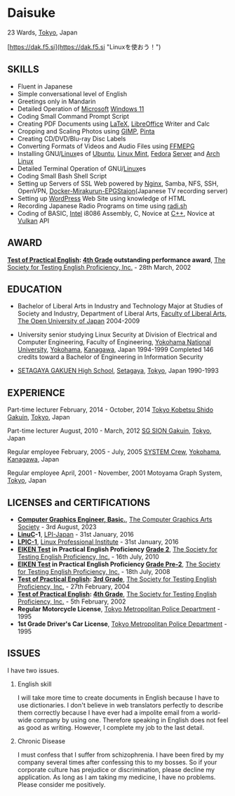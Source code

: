 # Daisuke

23 Wards, [Tokyo](https://www.metro.tokyo.lg.jp/english/index.html "東京都"), Japan

[https://dak.f5.si](https://dak.f5.si "Linuxを使おう！")

## SKILLS

* Fluent in Japanese
* Simple conversational level of English
* Greetings only in Mandarin
* Detailed Operation of [Microsoft](https://www.microsoft.com/ "マイクロソフト") [Windows 11](https://www.microsoft.com/en-us/windows/ "ウィンドウズ１１")
* Coding Small Command Prompt Script
* Creating PDF Documents using [LaTeX](https://www.latex-project.org/ "ラテック"), [LibreOffice](https://www.libreoffice.org/ "リブレ・オフィス") Writer and Calc
* Cropping and Scaling Photos using [GIMP](https://www.gimp.org/ "ギンプ"), [Pinta](https://www.pinta-project.com/ "ピンタ")
* Creating CD/DVD/Blu-ray Disc Labels
* Converting Formats of Videos and Audio Files using [FFMEPG](https://ffmpeg.org/ "エフエフエムペグ")
* Installing GNU/[Linux](https://kernel.org/ "リナックス")es of [Ubuntu](https://ubuntu.com/ "ウブンツ"), [Linux Mint](https://linuxmint.com/ "リナックス・ミント"), [Fedora](https://fedoraproject.org/ "フェドーラ") [Server](https://fedoraproject.org/server/ "フェドーラ・サーバー") and [Arch Linux](https://archlinux.org/ "アーチ・リナックス")
* Detailed Terminal Operation of GNU/[Linux](https://kernel.org/ "リナックス")es
* Coding Small Bash Shell Script
* Setting up Servers of SSL Web powered by [Nginx](https://nginx.org/ "エンジンエックス"), Samba, NFS, SSH, OpenVPN, [Docker-Mirakurun-EPGStaion](https://github.com/l3tnun/docker-mirakurun-epgstation "イーピージー・ステーション")(Japanese TV recording server)
* Setting up [WordPress](https://wordpress.org/ "ワードプレス") Web Site using knowledge of HTML
* Recording Japanese Radio Programs on time using [radi.sh](https://github.com/uru2/radish "ラディッシュ")
* Coding of BASIC, [Intel](https://www.intel.com/ "インテル") i8086 Assembly, C, Novice at [C++](https://isocpp.org/ "シープラスプラス"), Novice at [Vulkan](https://www.vulkan.org/ "ヴァルカン") API

## AWARD

**[Test of Practical English](https://www.eiken.or.jp/eiken/en/eiken-tests/ "英検"): [4th Grade](https://www.eiken.or.jp/eiken/en/grades/grade_4/ "４級") outstanding performance award**, [The Society for Testing English Proficiency, Inc.](https://www.eiken.or.jp/eiken/en/association/ "公益財団法人 日本英語検定協会") - 28th March, 2002

## EDUCATION

* Bachelor of Liberal Arts in Industry and Technology Major at Studies of Society and Industry, Department of Liberal Arts, [Faculty of Liberal Arts](https://www.ouj.ac.jp/en/faculty/liberalarts/ "教養学部"), [The Open University of Japan](https://www.ouj.ac.jp/en/ "放送大学学園") 2004-2009

* University senior studying Linux Security at Division of Electrical and Computer Engineering, Faculty of Engineering, [Yokohama National University](https://www.ynu.ac.jp/english/ "国立大学法人横浜国立大学"), [Yokohama](https://www.city.yokohama.lg.jp/lang/residents/en/ "横浜市"), [Kanagawa](https://www.pref.kanagawa.jp/translate.html?p=/index.html "神奈川県"), Japan 1994-1999 Completed 146 credits toward a Bachelor of Engineering in Information Security

* [SETAGAYA GAKUEN High School](https://www.setagayagakuen.ac.jp/ "学校法人世田谷学園"), [Setagaya](https://honyaku.j-server.com/LUCSETAGAY/ns/tl.cgi/https://www.city.setagaya.lg.jp/index.html?SLANG=ja&TLANG=en&XMODE=0&XCHARSET=utf-8&XJSID=0 "世田谷区"), [Tokyo](https://www.metro.tokyo.lg.jp/english/index.html "東京都"), Japan 1990-1993

## EXPERIENCE

Part-time lecturer February, 2014 - October, 2014
[Tokyo Kobetsu Shido Gakuin](https://www.kobetsu.co.jp/ "株式会社東京個別指導学院"), [Tokyo](https://www.metro.tokyo.lg.jp/english/index.html "東京都"), Japan

Part-time lecturer August, 2010 - March, 2012
[SG SION Gakuin](http://www1.ttcn.ne.jp/~shiongakuin/ "シオン学院"), [Tokyo](https://www.metro.tokyo.lg.jp/english/index.html "東京都"), Japan

Regular employee February, 2005 - July, 2005
[SYSTEM Crew](http://syscrew.co.jp/ "株式会社 システムクルー"), [Yokohama](https://www.city.yokohama.lg.jp/lang/residents/en/ "横浜市"), [Kanagawa](https://www.pref.kanagawa.jp/translate.html?p=/index.html "神奈川県"), Japan

Regular employee April, 2001 - November, 2001
Motoyama Graph System, [Tokyo](https://www.metro.tokyo.lg.jp/english/index.html "東京都"), Japan

## LICENSES and CERTIFICATIONS

* **[Computer Graphics Engineer, Basic.](https://www.cgarts.or.jp/v1/kentei/about/cg_engineer/third.html "ＣＧエンジニア検定ベーシック")**, [The Computer Graphics Arts Society](https://www.cgarts.or.jp/eng-about "公益財団法人 画像情報教育振興協会") - 3rd August, 2023
* **[LinuC](https://linuc.org/en/ "リナック")-1**, [LPI-Japan](https://lpi.or.jp/en/ "ＬＰＩ－ＪＡＰＡＮ") - 31st January, 2016
* **[LPIC-1](https://www.lpi.org/our-certifications/lpic-1-overview/ "エルピック レベル１")**, [Linux Professional Institute](https://www.lpi.org/ "ＬＰＩ") - 31st January, 2016
* **[EIKEN Test](https://www.eiken.or.jp/eiken/en/eiken-tests/ "英検") in Practical English Proficiency [Grade 2](https://www.eiken.or.jp/eiken/en/grades/grade_2/ "２級")**, [The Society for Testing English Proficiency, Inc.](https://www.eiken.or.jp/eiken/en/association/ "公益財団法人 日本英語検定協会") - 16th July, 2010
* **[EIKEN Test](https://www.eiken.or.jp/eiken/en/eiken-tests/ "英検") in Practical English Proficiency [Grade Pre-2](https://www.eiken.or.jp/eiken/en/grades/grade_p2/ "準2級")**, [The Society for Testing English Proficiency, Inc.](https://www.eiken.or.jp/eiken/en/association/ "公益財団法人 日本英語検定協会") - 18th July, 2008
* **[Test of Practical English](https://www.eiken.or.jp/eiken/en/eiken-tests/ "英検"): [3rd Grade](https://www.eiken.or.jp/eiken/en/grades/grade_3/ "３級")**, [The Society for Testing English Proficiency, Inc.](https://www.eiken.or.jp/eiken/en/association/ "公益財団法人 日本英語検定協会") - 27th February, 2004
* **[Test of Practical English](https://www.eiken.or.jp/eiken/en/eiken-tests/ "英検"): [4th Grade](https://www.eiken.or.jp/eiken/en/grades/grade_4/ "４級")**, [The Society for Testing English Proficiency, Inc.](https://www.eiken.or.jp/eiken/en/association/ "公益財団法人 日本英語検定協会") - 5th February, 2002
* **Regular Motorcycle License**, [Tokyo Metropolitan Police Department](https://www.keishicho.metro.tokyo.lg.jp/multilingual/english/index.html "警視庁") - 1995
* **1st Grade Driver's Car License**, [Tokyo Metropolitan Police Department](https://www.keishicho.metro.tokyo.lg.jp/multilingual/english/index.html "警視庁") - 1995

## ISSUES

   I have two issues.

1. English skill

   I will take more time to create documents in English because I have to use dictionaries. I don't believe in web translators perfectly to describe them correctly because I have ever had a impolite email from a world-wide company by using one. Therefore speaking in English does not feel as good as writing. However, I complete my job to the last detail.

2. Chronic Disease

   I must confess that I suffer from schizophrenia. I have been fired by my company several times after confessing this to my bosses. So if your corporate culture has prejudice or discrimination, please decline my application. As long as I am taking my medicine, I have no problems. Please consider me positively.
